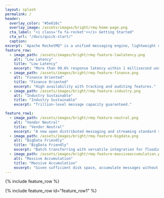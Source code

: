 ```yaml
---
layout: splash
permalink: /
header:
  overlay_color: "#5e616c"
  overlay_image: /assets/images/bright/rmq-home-page.png
  cta_label: "<i class='fa fa-rocket'></i> Getting Started"
  cta_url: "/docs/quick-start/"
  caption:
excerpt: 'Apache RocketMQ™ is a unified messaging engine, lightweight data processing platform.<br /> <small><a href="/release_notes/release-notes-4.6.0/">Latest release v4.6.0</a></small><br /><br /> {::nomarkdown}<iframe style="display: inline-block;" src="https://ghbtns.com/github-btn.html?user=apache&repo=rocketmq&type=star&count=true&size=large" frameborder="0" scrolling="0" width="160px" height="30px"></iframe> <iframe style="display: inline-block;" src="https://ghbtns.com/github-btn.html?user=apache&repo=rocketmq&type=fork&count=true&size=large" frameborder="0" scrolling="0" width="158px" height="30px"></iframe>{:/nomarkdown}'
feature_row:
  - image_path: /assets/images/bright/rmq-feature-lowlatency.png
    alt: "Low Latency"
    title: "Low Latency"
    excerpt: "More than 99.6% response latency within 1 millisecond under high pressure."
  - image_path: /assets/images/bright/rmq-feature-finance.png
    alt: "Finance Oriented"
    title: "Finance Oriented"
    excerpt: "High availability with tracking and auditing features."
  - image_path: /assets/images/bright/rmq-feature-industry.png
    alt: "Industry Sustainable"
    title: "Industry Sustainable"
    excerpt: "Trillion-level message capacity guaranteed."

feature_row1:
  - image_path: /assets/images/bright/rmq-feature-neutral.png
    alt: "Vendor Neutral"
    title: "Vendor Neutral"
    excerpt: "A new open distributed messaging and streaming standard since latest 4.1 version."
  - image_path: /assets/images/bright/rmq-feature-bigdata.png
    alt: "BigData Friendly"
    title: "BigData Friendly"
    excerpt: "Batch transferring with versatile integration for flooding throughput."
  - image_path: /assets/images/bright/rmq-feature-massiveaccumulation.png
    alt: "Massive Accumulation"
    title: "Massive Accumulation"
    excerpt: "Given sufficient disk space, accumulate messages without performance loss."
---
```


{% include feature_row %}

{% include feature_row id="feature_row1" %}

<style type="text/css">
  .archive__item-title {
    text-decoration: none !important;
  }
</style>
